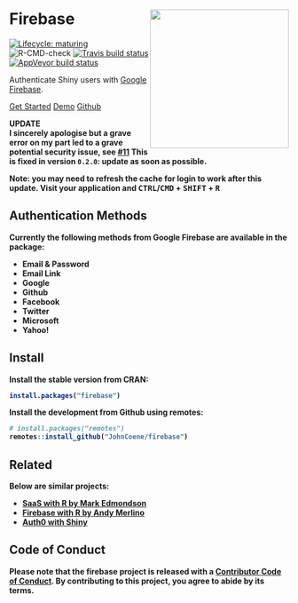 # Firebase <img src="logo.png" align="right" height="250px" />

<!-- badges: start -->
[![Lifecycle: maturing](https://img.shields.io/badge/lifecycle-maturing-blue.svg)](https://www.tidyverse.org/lifecycle/#maturing)
![R-CMD-check](https://github.com/JohnCoene/fireblaze/workflows/R-CMD-check/badge.svg) 
[![Travis build status](https://travis-ci.org/JohnCoene/firebase.svg?branch=master)](https://travis-ci.org/JohnCoene/firebase)
[![AppVeyor build status](https://ci.appveyor.com/api/projects/status/github/JohnCoene/firebase?branch=master&svg=true)](https://ci.appveyor.com/project/JohnCoene/firebase)
<!-- badges: end -->

Authenticate Shiny users with [Google Firebase](https://firebase.google.com).

<a href="articles/get-started.html" class="btn btn-default"><i class="fa fa-rocket blue__color"></i> Get Started</a>
<a href="https://shiny.john-coene.com/firebase" target="_blank" class="btn btn-default"><i class="fa fa-desktop blue__color"></i> Demo</a>
<a href="https://github.com/JohnCoene/firebase" class="btn btn-default"><i class="fa fa-github blue__color"></i> Github</a>

<div class="alert alert-warning" role="alert">
<strong>UPDATE<strong><br/>
I sincerely apologise but a grave error on my part led to a grave
potential security issue, see 
<a href='https://github.com/JohnCoene/firebase/issues/11'>#11</a>
This is fixed in version <code>0.2.0</code>: 
update as soon as possible.

<strong>Note:</strong> you may need to refresh the cache for login
to work after this update. Visit your application and 
<kbd>CTRL</kbd>/<kbd>CMD</kbd> + <kbd>SHIFT</kbd> + <kbd>R</kbd>
</div>

## Authentication Methods

Currently the following methods from Google Firebase are available in the package:

* Email & Password
* Email Link
* Google
* Github
* Facebook
* Twitter
* Microsoft
* Yahoo!

## Install

Install the stable version from CRAN:

```r
install.packages("firebase")
```

Install the development from Github using remotes:

```r
# install.packages("remotes")
remotes::install_github("JohnCoene/firebase")
```

## Related

Below are similar projects:

- [SaaS with R by Mark Edmondson](https://github.com/MarkEdmondson1234/Shiny-R-SaaS/)
- [Firebase with R by Andy Merlino](https://github.com/shinyonfire/sof-auth-example)
- [Auth0 with Shiny](https://auth0.com/blog/adding-authentication-to-shiny-server/)

## Code of Conduct
  
Please note that the firebase project is released with a [Contributor Code of Conduct](https://contributor-covenant.org/version/2/0/CODE_OF_CONDUCT.html). By contributing to this project, you agree to abide by its terms.
